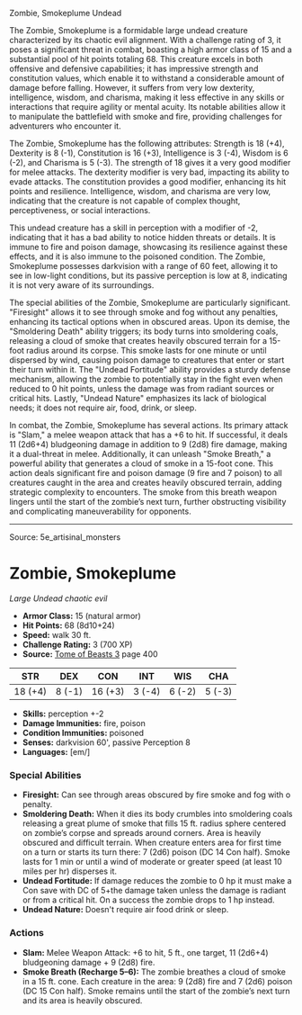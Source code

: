 <MonsterName/>Zombie, Smokeplume</MonsterName>
<CreatureType/>Undead</CreatureType>

<summary>The Zombie, Smokeplume is a formidable large undead creature characterized by its chaotic evil alignment. With a challenge rating of 3, it poses a significant threat in combat, boasting a high armor class of 15 and a substantial pool of hit points totaling 68. This creature excels in both offensive and defensive capabilities; it has impressive strength and constitution values, which enable it to withstand a considerable amount of damage before falling. However, it suffers from very low dexterity, intelligence, wisdom, and charisma, making it less effective in any skills or interactions that require agility or mental acuity. Its notable abilities allow it to manipulate the battlefield with smoke and fire, providing challenges for adventurers who encounter it.</summary>

<detail>

The Zombie, Smokeplume has the following attributes: Strength is 18 (+4), Dexterity is 8 (-1), Constitution is 16 (+3), Intelligence is 3 (-4), Wisdom is 6 (-2), and Charisma is 5 (-3). The strength of 18 gives it a very good modifier for melee attacks. The dexterity modifier is very bad, impacting its ability to evade attacks. The constitution provides a good modifier, enhancing its hit points and resilience. Intelligence, wisdom, and charisma are very low, indicating that the creature is not capable of complex thought, perceptiveness, or social interactions.

This undead creature has a skill in perception with a modifier of -2, indicating that it has a bad ability to notice hidden threats or details. It is immune to fire and poison damage, showcasing its resilience against these effects, and it is also immune to the poisoned condition. The Zombie, Smokeplume possesses darkvision with a range of 60 feet, allowing it to see in low-light conditions, but its passive perception is low at 8, indicating it is not very aware of its surroundings.

The special abilities of the Zombie, Smokeplume are particularly significant. "Firesight" allows it to see through smoke and fog without any penalties, enhancing its tactical options when in obscured areas. Upon its demise, the "Smoldering Death" ability triggers; its body turns into smoldering coals, releasing a cloud of smoke that creates heavily obscured terrain for a 15-foot radius around its corpse. This smoke lasts for one minute or until dispersed by wind, causing poison damage to creatures that enter or start their turn within it. The "Undead Fortitude" ability provides a sturdy defense mechanism, allowing the zombie to potentially stay in the fight even when reduced to 0 hit points, unless the damage was from radiant sources or critical hits. Lastly, "Undead Nature" emphasizes its lack of biological needs; it does not require air, food, drink, or sleep.

In combat, the Zombie, Smokeplume has several actions. Its primary attack is "Slam," a melee weapon attack that has a +6 to hit. If successful, it deals 11 (2d6+4) bludgeoning damage in addition to 9 (2d8) fire damage, making it a dual-threat in melee. Additionally, it can unleash "Smoke Breath," a powerful ability that generates a cloud of smoke in a 15-foot cone. This action deals significant fire and poison damage (9 fire and 7 poison) to all creatures caught in the area and creates heavily obscured terrain, adding strategic complexity to encounters. The smoke from this breath weapon lingers until the start of the zombie’s next turn, further obstructing visibility and complicating maneuverability for opponents.</detail>



---

Source: 5e_artisinal_monsters

# Zombie, Smokeplume

*Large* *Undead* *chaotic evil*

- **Armor Class:** 15 (natural armor)
- **Hit Points:** 68 (8d10+24)
- **Speed:** walk 30 ft.
- **Challenge Rating:** 3 (700 XP)
- **Source:** [Tome of Beasts 3](https://koboldpress.com/kpstore/product/tome-of-beasts-3-for-5th-edition/) page 400

| STR | DEX | CON | INT | WIS | CHA |
| --- | --- | --- | --- | --- | --- |
| 18 (+4) | 8 (-1) | 16 (+3) | 3 (-4) | 6 (-2) | 5 (-3) |

- **Skills:** perception +-2
- **Damage Immunities:** fire, poison
- **Condition Immunities:** poisoned
- **Senses:** darkvision 60', passive Perception 8
- **Languages:** [em/]

### Special Abilities

- **Firesight:** Can see through areas obscured by fire smoke and fog with o penalty.
- **Smoldering Death:** When it dies its body crumbles into smoldering coals releasing a great plume of smoke that fills 15 ft. radius sphere centered on zombie’s corpse and spreads around corners. Area is heavily obscured and difficult terrain. When creature enters area for first time on a turn or starts its turn there: 7 (2d6) poison (DC 14 Con half). Smoke lasts for 1 min or until a wind of moderate or greater speed (at least 10 miles per hr) disperses it.
- **Undead Fortitude:** If damage reduces the zombie to 0 hp it must make a Con save with DC of 5+the damage taken unless the damage is radiant or from a critical hit. On a success the zombie drops to 1 hp instead.
- **Undead Nature:** Doesn't require air food drink or sleep.

### Actions

- **Slam:** Melee Weapon Attack: +6 to hit, 5 ft., one target, 11 (2d6+4) bludgeoning damage + 9 (2d8) fire.
- **Smoke Breath (Recharge 5–6):** The zombie breathes a cloud of smoke in a 15 ft. cone. Each creature in the area: 9 (2d8) fire and 7 (2d6) poison (DC 15 Con half). Smoke remains until the start of the zombie’s next turn and its area is heavily obscured.




